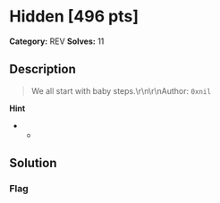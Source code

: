 # Hidden [496 pts]

**Category:** REV
**Solves:** 11

## Description
>We all start with baby steps.\r\n\r\nAuthor: `0xnil`

**Hint**
* -

## Solution

### Flag

